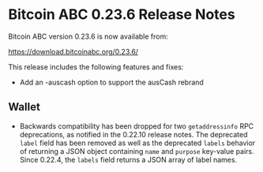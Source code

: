 # Bitcoin ABC 0.23.6 Release Notes

Bitcoin ABC version 0.23.6 is now available from:

  <https://download.bitcoinabc.org/0.23.6/>

This release includes the following features and fixes:
  - Add an -auscash option to support the ausCash rebrand

Wallet
------

- Backwards compatibility has been dropped for two `getaddressinfo` RPC
  deprecations, as notified in the 0.22.10 release notes. The deprecated `label`
  field has been removed as well as the deprecated `labels` behavior of
  returning a JSON object containing `name` and `purpose` key-value pairs. Since
  0.22.4, the `labels` field returns a JSON array of label names.

